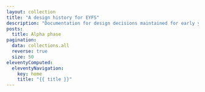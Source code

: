```yaml
---
layout: collection
title: "A design history for EYFS"
description: "Documentation for design decisions maintained for early years foundation stage framework (EYFS). "
posts:
  title: Alpha phase
pagination:
  data: collections.all
  reverse: true
  size: 50
eleventyComputed:
  eleventyNavigation:
    key: home
    title: "{{ title }}"
---
```


